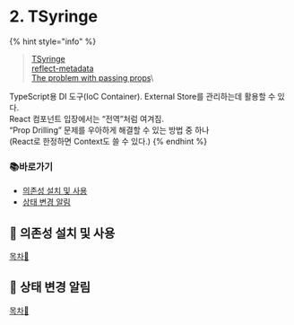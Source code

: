 # 2. TSyringe

{% hint style="info" %}
> [TSyringe](https://github.com/microsoft/tsyringe)\
> [reflect-metadata](https://github.com/rbuckton/reflect-metadata)\
> [The problem with passing props](https://beta.reactjs.org/learn/passing-data-deeply-with-context#the-problem-with-passing-props)\\

TypeScript용 DI 도구(IoC Container). External Store를 관리하는데 활용할 수 있다.\
React 컴포넌트 입장에서는 “전역”처럼 여겨짐.\
“Prop Drilling” 문제를 우아하게 해결할 수 있는 방법 중 하나\
(React로 한정하면 Context도 쓸 수 있다.)
{% endhint %}

### 📚바로가기

* [의존성 설치 및 사용](2.-tsyringe.md#undefined-1)
* [상태 변경 알림](2.-tsyringe.md#undefined-2)

## 📍 의존성 설치 및 사용

[목차🔺](2.-tsyringe.md#undefined)

## 📍 상태 변경 알림

[목차🔺](2.-tsyringe.md#undefined)
